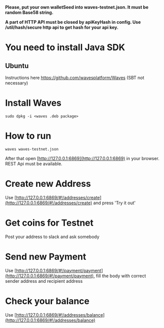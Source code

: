 
**Please, put your own walletSeed into waves-testnet.json. It must be random Base58 string.**

**A part of HTTP API must be closed by apiKeyHash in config. Use /util/hash/secure http api to get hash for your api key.**


# You need to install Java SDK
## Ubuntu

Instructions here https://github.com/wavesplatform/Waves (SBT not necessary)


# Install Waves

`sudo dpkg -i <waves .deb package>`

# How to run

`waves waves-testnet.json`

After that open [http://127.0.0.1:6869](http://127.0.0.1:6869) in your browser. REST Api must be available.

# Create new Address

Use [http://127.0.0.1:6869/#!/addresses/create](http://127.0.0.1:6869/#!/addresses/create) and press 'Try it out'

# Get coins for Testnet

Post your address to slack and ask somebody

# Send new Payment

Use [http://127.0.0.1:6869/#!/payment/payment](http://127.0.0.1:6869/#!/payment/payment), fill the body with
correct sender address and recipient address

# Check your balance

Use [http://127.0.0.1:6869/#!/addresses/balance](http://127.0.0.1:6869/#!/addresses/balance)

